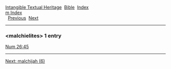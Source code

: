 [Intangible Textual Heritage](../../index)  [Bible](../index) 
[Index](index)   
[m Index](_m_)  
  [Previous](c07082)  [Next](c07084) 

------------------------------------------------------------------------

### &lt;malchielites&gt; 1 entry

[Num 26:45](../kjv/num026.htm#045)  

------------------------------------------------------------------------

[Next: malchijah (6)](c07084)
